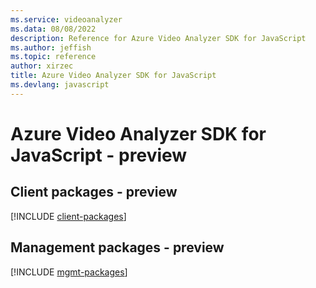 ```yaml
---
ms.service: videoanalyzer
ms.data: 08/08/2022
description: Reference for Azure Video Analyzer SDK for JavaScript
ms.author: jeffish
ms.topic: reference
author: xirzec
title: Azure Video Analyzer SDK for JavaScript
ms.devlang: javascript
---
```

# Azure Video Analyzer SDK for JavaScript - preview

## Client packages - preview
[!INCLUDE [client-packages](video-analyzer-client-index.md)]
## Management packages - preview
[!INCLUDE [mgmt-packages](video-analyzer-mgmt-index.md)]
